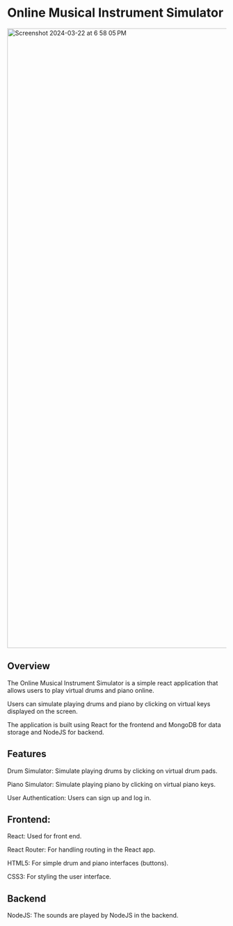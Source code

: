 # Online Musical Instrument Simulator

<img width="1425" alt="Screenshot 2024-03-22 at 6 58 05 PM" src="https://github.com/adityakkashyap/Online-Instrument-Simulator/assets/143923960/c3b5a00c-da3b-477d-afb0-d959b5493ce5">


## **Overview**
The Online Musical Instrument Simulator is a simple react application that allows users to play virtual drums and piano online. 

Users can simulate playing drums and piano by clicking on virtual keys displayed on the screen. 

The application is built using React for the frontend and MongoDB for data storage and NodeJS for backend.

## **Features**
Drum Simulator: Simulate playing drums by clicking on virtual drum pads.

Piano Simulator: Simulate playing piano by clicking on virtual piano keys.

User Authentication: Users can sign up and  log in.

## **Frontend:**
React: Used for front end.

React Router: For handling routing in the React app.

HTML5: For simple drum and piano interfaces (buttons).

CSS3: For styling the user interface.

## **Backend**

NodeJS: The sounds are played by NodeJS in the backend.
